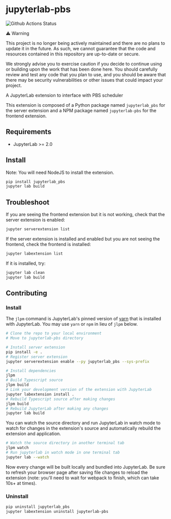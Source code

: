 # jupyterlab-pbs

![Github Actions Status](https://github.com/NCAR/jupyterlab-pbs/workflows/Build/badge.svg)

⚠️ Warning

This project is no longer being actively maintained and there are no plans to update it in the future. As such, we cannot guarantee that the code and resources contained in this repository are up-to-date or secure.

We strongly advise you to exercise caution if you decide to continue using or building upon the work that has been done here. You should carefully review and test any code that you plan to use, and you should be aware that there may be security vulnerabilities or other issues that could impact your project.


A JupyterLab extension to interface with PBS scheduler

This extension is composed of a Python package named `jupyterlab_pbs`
for the server extension and a NPM package named `jupyterlab-pbs`
for the frontend extension.

## Requirements

- JupyterLab >= 2.0

## Install

Note: You will need NodeJS to install the extension.

```bash
pip install jupyterlab_pbs
jupyter lab build
```

## Troubleshoot

If you are seeing the frontend extension but it is not working, check
that the server extension is enabled:

```bash
jupyter serverextension list
```

If the server extension is installed and enabled but you are not seeing
the frontend, check the frontend is installed:

```bash
jupyter labextension list
```

If it is installed, try:

```bash
jupyter lab clean
jupyter lab build
```

## Contributing

### Install

The `jlpm` command is JupyterLab's pinned version of
[yarn](https://yarnpkg.com/) that is installed with JupyterLab. You may use
`yarn` or `npm` in lieu of `jlpm` below.

```bash
# Clone the repo to your local environment
# Move to jupyterlab-pbs directory

# Install server extension
pip install -e .
# Register server extension
jupyter serverextension enable --py jupyterlab_pbs --sys-prefix

# Install dependencies
jlpm
# Build Typescript source
jlpm build
# Link your development version of the extension with JupyterLab
jupyter labextension install .
# Rebuild Typescript source after making changes
jlpm build
# Rebuild JupyterLab after making any changes
jupyter lab build
```

You can watch the source directory and run JupyterLab in watch mode to watch for changes in the extension's source and automatically rebuild the extension and application.

```bash
# Watch the source directory in another terminal tab
jlpm watch
# Run jupyterlab in watch mode in one terminal tab
jupyter lab --watch
```

Now every change will be built locally and bundled into JupyterLab. Be sure to refresh your browser page after saving file changes to reload the extension (note: you'll need to wait for webpack to finish, which can take 10s+ at times).

### Uninstall

```bash
pip uninstall jupyterlab_pbs
jupyter labextension uninstall jupyterlab-pbs
```
